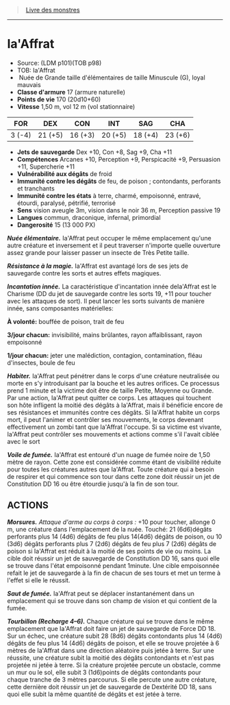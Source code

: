 ﻿> [Livre des monstres](tome_of_beasts_old.md)

---

# Ia'Affrat

- Source: (LDM p101)(TOB p98)
- TOB: Ia'Affrat
-  Nuée de Grande taille d'élémentaires de taille Minuscule (G), loyal mauvais
- **Classe d'armure** 17 (armure naturelle)
- **Points de vie** 170 (20d10+60)
- **Vitesse** 1,50 m, vol 12 m (vol stationnaire)

|FOR|DEX|CON|INT|SAG|CHA|
|---|---|---|---|---|---|
|3 (-4)|21 (+5)|16 (+3)|20 (+5)|18 (+4)|23 (+6)|

- **Jets de sauvegarde** Dex +10, Con +8, Sag +9, Cha +11
- **Compétences** Arcanes +10, Perception +9, Perspicacité +9, Persuasion +11, Supercherie +11
- **Vulnérabilité aux dégâts** de froid
- **Immunité contre les dégâts** de feu, de poison ; contondants, perforants et tranchants
- **Immunité contre les états** à terre, charmé, empoisonné, entravé, étourdi, paralysé, pétrifié, terrorisé
- **Sens** vision aveugle 3m, vision dans le noir 36 m, Perception passive 19
- **Langues** commun, draconique, infernal, primordial
- **Dangerosité** 15 (13 000 PX)

**_Nuée élémentaire._** Ia'Affrat peut occuper le même emplacement qu'une autre créature et inversement et il peut traverser n'importe quelle ouverture assez grande pour laisser passer un insecte de Très Petite taille.

**_Résistance à la magie._** Ia'Affrat est avantagé lors de ses jets de sauvegarde contre les sorts et autres effets magiques.

**_Incantation innée._** La caractéristique d'incantation innée deIa'Affrat est le Charisme (DD du jet de sauvegarde contre les sorts 19, +11 pour toucher avec les attaques de sort). Il peut lancer les sorts suivants de manière innée, sans composantes matérielles:

**À volonté:** bouffée de poison, trait de feu

**3/jour chacun:** invisibilité, mains brûlantes, rayon affaiblissant, rayon empoisonné

**1/jour chacun:** jeter une malédiction, contagion, contamination, fléau d'insectes, boule de feu

**_Habiter._** Ia'Affrat peut pénétrer dans le corps d'une créature neutralisée ou morte en s'y introduisant par la bouche et les autres orifices. Ce processus prend 1 minute et la victime doit être de taille Petite, Moyenne ou Grande. Par une action, Ia'Affrat peut quitter ce corps. Les attaques qui touchent son hôte infligent la moitié des dégâts à Ia'Affrat, mais il bénéficie encore de ses résistances et immunités contre ces dégâts. Si Ia'Affrat habite un corps mort, il peut l'animer et contrôler ses mouvements, le corps devenant effectivement un zombi tant que Ia'Affrat l'occupe. Si sa victime est vivante, Ia'Affrat peut contrôler ses mouvements et actions comme s'il l'avait ciblée avec le sort

**_Voile de fumée._** Ia'Affrat est entouré d'un nuage de fumée noire de 1,50 mètre de rayon. Cette zone est considérée comme étant de visibilité réduite pour toutes les créatures autres que Ia'Affrat. Toute créature qui a besoin de respirer et qui commence son tour dans cette zone doit réussir un jet de Constitution DD 16 ou être étourdie jusqu'à la fin de son tour.

## ACTIONS

**_Morsures._** _Attaque d'arme au corps à corps :_ +10 pour toucher, allonge 0 m, une créature dans l'emplacement de la nuée. Touché: 21 (6d6)dégâts perforants plus 14 (4d6) dégâts de feu plus 14(4d6) dégâts de poison, ou 10 (3d6) dégâts perforants plus 7 (2d6) dégâts de feu plus 7 (2d6) dégâts de poison si Ia'Affrat est réduit à la moitié de ses points de vie ou moins. La cible doit réussir un jet de sauvegarde de Constitution DD 16, sans quoi elle se trouve dans l'état empoisonné pendant 1minute. Une cible empoisonnée refait le jet de sauvegarde à la fin de chacun de ses tours et met un terme à l'effet si elle le réussit.

**_Saut de fumée._** Ia'Affrat peut se déplacer instantanément dans un emplacement qui se trouve dans son champ de vision et qui contient de la fumée.

**_Tourbillon (Recharge 4–6)._** Chaque créature qui se trouve dans le même emplacement que Ia'Affrat doit faire un jet de sauvegarde de Force DD 18. Sur un échec, une créature subit 28 (8d6) dégâts contondants plus 14 (4d6) dégâts de feu plus 14 (4d6) dégâts de poison, et elle se trouve projetée à 6 mètres de Ia'Affrat dans une direction aléatoire puis jetée à terre. Sur une réussite, une créature subit la moitié des dégâts contondants et n'est pas projetée ni jetée à terre. Si la créature projetée percute un obstacle, comme un mur ou le sol, elle subit 3 (1d6)points de dégâts contondants pour chaque tranche de 3 mètres parcourus. Si elle percute une autre créature, cette dernière doit réussir un jet de sauvegarde de Dextérité DD 18, sans quoi elle subit la même quantité de dégâts et est jetée à terre.

